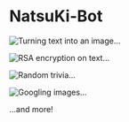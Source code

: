 # NatsuKi-Bot

![Turning text into an image...](https://i.imgur.com/Mo5z5pD.png)

![RSA encryption on text...](https://i.imgur.com/7tQ9nlZ.png)

![Random trivia...](https://i.imgur.com/GyrsKYI.png)

![Googling images...](https://i.imgur.com/qb732LL.png)


...and more!
